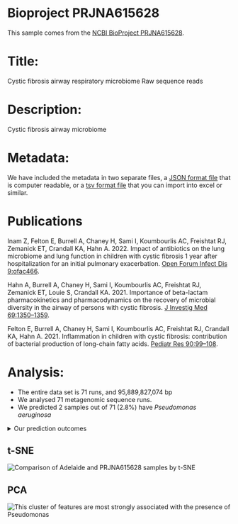 # Bioproject PRJNA615628

This sample comes from the [NCBI BioProject PRJNA615628](https://www.ncbi.nlm.nih.gov/bioproject/?term=PRJNA615628).

# Title:

Cystic fibrosis airway respiratory microbiome Raw sequence reads

# Description:


Cystic fibrosis airway microbiome


# Metadata:
We have included the metadata in two separate files, a [JSON format file](PRJNA615628.metadata.json.gz) that is computer readable, or a [tsv format file](PRJNA615628.metadata.tsv.gz) that you can import into excel or similar.

# Publications


Inam Z, Felton E, Burrell A, Chaney H, Sami I, Koumbourlis AC, Freishtat RJ, Zemanick ET, Crandall KA, Hahn A. 2022. Impact of antibiotics on the lung microbiome and lung function in children with cystic fibrosis 1 year after hospitalization for an initial pulmonary exacerbation. [Open Forum Infect Dis 9:ofac466](https://doi.org/10.1093/ofid/ofac466).
  


Hahn A, Burrell A, Chaney H, Sami I, Koumbourlis AC, Freishtat RJ, Zemanick ET, Louie S, Crandall KA. 2021. Importance of beta-lactam pharmacokinetics and pharmacodynamics on the recovery of microbial diversity in the airway of persons with cystic fibrosis. [J Investig Med 69:1350–1359](https://doi.org/10.1136/jim-2021-001824).
  

Felton E, Burrell A, Chaney H, Sami I, Koumbourlis AC, Freishtat RJ, Crandall KA, Hahn A. 2021. Inflammation in children with cystic fibrosis: contribution of bacterial production of long-chain fatty acids. [Pediatr Res 90:99–108](https://doi.org/10.1038/s41390-021-01419-4).
  
# Analysis:

- The entire data set is 71 runs, and 95,889,827,074 bp
- We analysed 71 metagenomic sequence runs.
- We predicted 2 samples out of 71 (2.8%) have _Pseudomonas aeruginosa_

<details>
<summary>
Our prediction outcomes
</summary>

## Prediction outcomes

Sample | Pseudomonas Prediction | Confidence | Certainty
 --- | --- | --- | ---
SRR11440759 | Negative | 0.72 | Medium
SRR11440760 | Negative | 0.83 | High
SRR11440761 | Negative | 0.73 | Medium
SRR11440762 | Negative | 0.75 | Medium
SRR11440763 | Negative | 0.85 | High
SRR11440764 | Negative | 0.78 | Medium
SRR11440765 | Negative | 0.83 | High
SRR11440766 | Negative | 0.87 | High
SRR11440767 | Negative | 0.85 | High
SRR11440768 | Negative | 0.87 | High
SRR11440769 | Negative | 0.85 | High
SRR11440770 | Negative | 0.85 | High
SRR11440771 | Negative | 0.80 | High
SRR11440772 | Negative | 0.84 | High
SRR11440773 | Negative | 0.73 | Medium
SRR11440774 | Negative | 0.86 | High
SRR11440775 | Negative | 0.86 | High
SRR11440776 | Negative | 0.72 | Medium
SRR11440777 | Negative | 0.83 | High
SRR11440778 | Negative | 0.83 | High
SRR11440779 | Negative | 0.83 | High
SRR11440780 | Positive | 0.73 | Medium
SRR11440781 | Negative | 0.70 | Medium
SRR11440782 | Negative | 0.83 | High
SRR11440783 | Negative | 0.79 | Medium
SRR11440784 | Negative | 0.67 | Medium
SRR11440785 | Negative | 0.66 | Medium
SRR11440786 | Negative | 0.83 | High
SRR11440787 | Negative | 0.82 | High
SRR11440788 | Negative | 0.80 | Medium
SRR11440789 | Negative | 0.81 | High
SRR11440790 | Negative | 0.57 | Low
SRR11440791 | Negative | 0.83 | High
SRR11440792 | Negative | 0.65 | Medium
SRR11440793 | Negative | 0.61 | Medium
SRR11440794 | Negative | 0.86 | High
SRR11440795 | Negative | 0.78 | Medium
SRR11440796 | Negative | 0.77 | Medium
SRR11440797 | Negative | 0.82 | High
SRR11440798 | Negative | 0.81 | High
SRR11440799 | Negative | 0.75 | Medium
SRR11440800 | Negative | 0.77 | Medium
SRR11440801 | Positive | 0.54 | Low
SRR11440802 | Negative | 0.80 | Medium
SRR11440803 | Negative | 0.72 | Medium
SRR11440804 | Negative | 0.86 | High
SRR11440805 | Negative | 0.82 | High
SRR11440806 | Negative | 0.61 | Medium
SRR11440807 | Negative | 0.57 | Low
SRR11440808 | Negative | 0.88 | High
SRR11440809 | Negative | 0.75 | Medium
SRR11440810 | Negative | 0.79 | Medium
SRR11440811 | Negative | 0.86 | High
SRR11440812 | Negative | 0.68 | Medium
SRR11440813 | Negative | 0.79 | Medium
SRR11440814 | Negative | 0.82 | High
SRR11440815 | Negative | 0.69 | Medium
SRR11440816 | Negative | 0.82 | High
SRR11440817 | Negative | 0.82 | High
SRR11440818 | Negative | 0.81 | High
SRR11440819 | Negative | 0.80 | High
SRR11440820 | Negative | 0.74 | Medium
SRR11440821 | Negative | 0.79 | Medium
SRR11440822 | Negative | 0.75 | Medium
SRR11440823 | Negative | 0.84 | High
SRR11440824 | Negative | 0.74 | Medium
SRR11440825 | Negative | 0.83 | High
SRR11440826 | Negative | 0.75 | Medium
SRR11440827 | Negative | 0.81 | High
SRR11440828 | Negative | 0.82 | High
SRR11440829 | Negative | 0.78 | Medium

</details>

## t-SNE
![Comparison of Adelaide and PRJNA615628 samples by t-SNE](img/PRJNA615628_Pseudomonas_tSNE.png 'Fig. t-SNE of all the analysed sequence data coloured by whether Pseudomonas is predicted')


## PCA
![This cluster of features are most strongly associated with the presence of Pseudomonas](img/PRJNA615628_Pseudomonas_PCA.png 'Fig. PCA of the cluster of features most strongly associated with Pseudomonas colonization in PRJNA615628')


